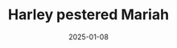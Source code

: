 ---
title: Harley pestered Mariah
promotion: AEW
show: Dynamite
date: 2025-01-08
tags:
  - mariah
  - harley
images:
  - src: /assets/aew-2025-01/2025.01.08.AEW.Dynamite.h.jpg
    alt: Mariah intimidating Harley
---